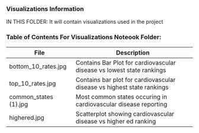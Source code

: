 ### Visualizations Information

IN THIS FOLDER: It will contain visualizations used in the project

### Table of Contents For Visualizations Noteook Folder:
| File | Description |
|------------------|----------------------------|
| bottom_10_rates.jpg | Contains Bar Plot for cardiovascular disease vs lowest state rankings |
| top_10_rates.jpg | Contains bar plot for cardiovascular disease vs highest state rankings |
| common_states (1).jpg | Most common states occuring in cardiovascular disease reporting |
| highered.jpg | Scatterplot showing cardiovascular disease vs higher ed ranking |

